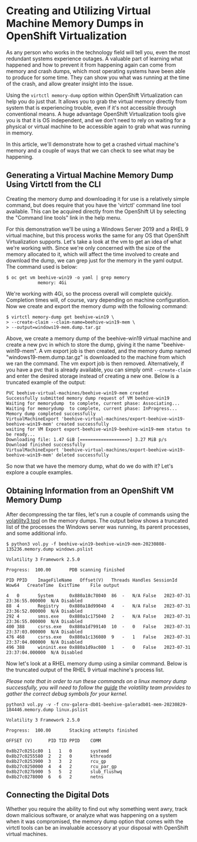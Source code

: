 # Creating and Utilizing Virtual Machine Memory Dumps in OpenShift Virtualization  

As any person who works in the technology field will tell you, even the most redundant systems experience outages. A valuable part of learning what happened and how to prevent it from happening again can come from memory and crash dumps, which most operating systems have been able to produce for some time. They can show you what was running at the time of the crash, and allow greater insight into the issue.

Using the ```virtctl memory-dump``` option within OpenShift Virtualization can help you do just that. It allows you to grab the virtual memory directly from system that is experiencing trouble, even if it's not accessible through conventional means. A huge advantage OpenShift Virtualization tools give you is that it is OS independent, and we don't need to rely on waiting for a physical or virtual machine to be accessible again to grab what was running in memory.

In this article, we'll demonstrate how to get a crashed virtual machine's memory and a couple of ways that we can check to see what may be happening. 

## Generating a Virtual Machine Memory Dump Using Virtctl from the CLI

Creating the memory dump and downloading it for use is a relatively simple command, but does require that you have the 'virtctl' command line tool available. This can be acquired directly from the OpenShift UI by selecting the "Command line tools" link in the help menu.

For this demonstration we'll be using a Windows Server 2019 and a RHEL 9 virtual machine, but this process works the same for any OS that OpenShift Virtualization supports. Let's take a look at the vm to get an idea of what we're working with. Since we're only concerned with the size of the memory allocated to it, which will affect the time involved to create and download the dump, we can grep just for the memory in the yaml output. The command used is below:

```
$ oc get vm beehive-win19 -o yaml | grep memory
            memory: 4Gi
```
We're working with 4Gi, so the process overall will complete quickly. Completion times will, of course, vary depending on machine configuration. Now we create and export the memory dump with the following command:

```
$ virtctl memory-dump get beehive-win19 \
> --create-claim --claim-name=beehive-win19-mem \
> --output=windows19-mem.dump.tar.gz
```
Above, we create a memory dump of the beehive-win19 virtual machine and create a new pvc in which to store the dump, giving it the name "beehive-win19-mem". A vm export job is then created, and the memory dump named "windows19-mem.dump.tar.gz" is downloaded to the machine from which we ran the command. The vm export job is then removed. Alternatively, if you have a pvc that is already available, you can simply omit ```--create-claim``` and enter the desired storage instead of creating a new one. Below is a truncated example of the output:

```
PVC beehive-virtual-machines/beehive-win19-mem created
Successfully submitted memory dump request of VM beehive-win19
Waiting for memorydump  to complete, current phase: Associating...
Waiting for memorydump  to complete, current phase: InProgress...
Memory dump completed successfully
VirtualMachineExport 'beehive-virtual-machines/export-beehive-win19-beehive-win19-mem' created successfully
waiting for VM Export export-beehive-win19-beehive-win19-mem status to be ready...
Downloading file: 1.47 GiB [==================>] 3.27 MiB p/s                                                                                                     
Download finished successfully
VirtualMachineExport 'beehive-virtual-machines/export-beehive-win19-beehive-win19-mem' deleted successfully
```
So now that we have the memory dump, what do we do with it? Let's explore a couple examples.

## Obtaining Information from an OpenShift VM Memory Dump

After decompressing the tar files, let's run a couple of commands using the [volatility3 tool](https://github.com/volatilityfoundation/volatility3) on the memory dumps. The output below shows a truncated list of the processes the Windows server was running, its parent processes, and some additional info.

```
$ python3 vol.py -f beehive-win19-beehive-win19-mem-20230808-135236.memory.dump windows.pslist

Volatility 3 Framework 2.5.0

Progress:  100.00		PDB scanning finished                        

PID	PPID	ImageFileName	Offset(V)	Threads	Handles	SessionId	Wow64	CreateTime	ExitTime	File output

4	0	    System	    0x880a18c78040	86	-	N/A	False	2023-07-31 23:36:55.000000 	N/A	Disabled
88	4	    Registry	0x880a18d99040	4	-	N/A	False	2023-07-31 23:36:52.000000 	N/A	Disabled
292	4	    smss.exe	0x880a1c175040	2	-	N/A	False	2023-07-31 23:36:55.000000 	N/A	Disabled
400	388	    csrss.exe	0x880a1d799140	10	-	0	False	2023-07-31 23:37:03.000000 	N/A	Disabled
476	468	    csrss.exe	0x880a1c136080	9	-	1	False	2023-07-31 23:37:04.000000 	N/A	Disabled
496	388	    wininit.exe	0x880a1d9ac080	1	-	0	False	2023-07-31 23:37:04.000000 	N/A	Disabled
```

Now let's look at a RHEL memory dump using a similar command. Below is the truncated output of the RHEL 9 virtual machine's process list. 

*Please note that in order to run these commands on a linux memory dump successfully, you will need to follow the [guide](https://github.com/volatilityfoundation/dwarf2json) the volatility team provides to gather the correct debug symbols for your kernel.*

```
python3 vol.py -v -f cnv-galera-db01-beehive-galeradb01-mem-20230829-184446.memory.dump linux.pslist

Volatility 3 Framework 2.5.0

Progress:  100.00		Stacking attempts finished

OFFSET (V)	    PID	TID	PPID    COMM

0x8b27c0251c80	1	1	0	    systemd
0x8b27c0255580	2	2	0	    kthreadd
0x8b27c0253900	3	3	2	    rcu_gp
0x8b27c0250000	4	4	2	    rcu_par_gp
0x8b27c027b900	5	5	2	    slub_flushwq
0x8b27c0278000	6	6	2	    netns
```

## Connecting the Digital Dots

Whether you require the ability to find out why something went awry, track down malicious software, or analyze what was happening on a system when it was compromised, the memory dump option that comes with the virtctl tools can be an invaluable accessory at your disposal with OpenShift virtual machines.
